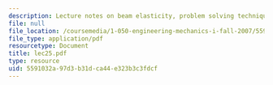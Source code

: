 ```yaml
---
description: Lecture notes on beam elasticity, problem solving technique, and examples.
file: null
file_location: /coursemedia/1-050-engineering-mechanics-i-fall-2007/5591032a97d3b31dca44e323b3c3fdcf_lec25.pdf
file_type: application/pdf
resourcetype: Document
title: lec25.pdf
type: resource
uid: 5591032a-97d3-b31d-ca44-e323b3c3fdcf
---
```

